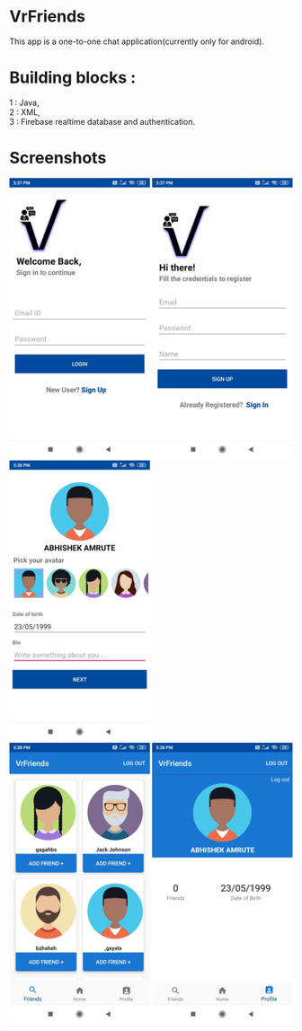 # VrFriends
This app is a one-to-one chat application(currently only for android).  

# Building blocks :
1 : Java,  
2 : XML,  
3 : Firebase realtime database and authentication.  
# Screenshots 
<img src="https://github.com/ABHISHEK-AMRUTE/VrFriends/blob/master/WhatsApp%20Image%202019-12-24%20at%205.39.28%20PM%20(1).jpeg" width="250" height="500">    <img src="https://github.com/ABHISHEK-AMRUTE/VrFriends/blob/master/WhatsApp%20Image%202019-12-24%20at%205.39.28%20PM%20(3).jpeg" width="250" height="500">    <img src="https://github.com/ABHISHEK-AMRUTE/VrFriends/blob/master/WhatsApp%20Image%202019-12-24%20at%205.39.28%20PM%20(2).jpeg" width="250" height="500">  
<img src="https://github.com/ABHISHEK-AMRUTE/VrFriends/blob/master/WhatsApp%20Image%202019-12-24%20at%205.39.28%20PM.jpeg" width="250" height="500">    <img src="https://github.com/ABHISHEK-AMRUTE/VrFriends/blob/master/WhatsApp%20Image%202019-12-24%20at%205.39.29%20PM.jpeg" width="250" height="500">  

